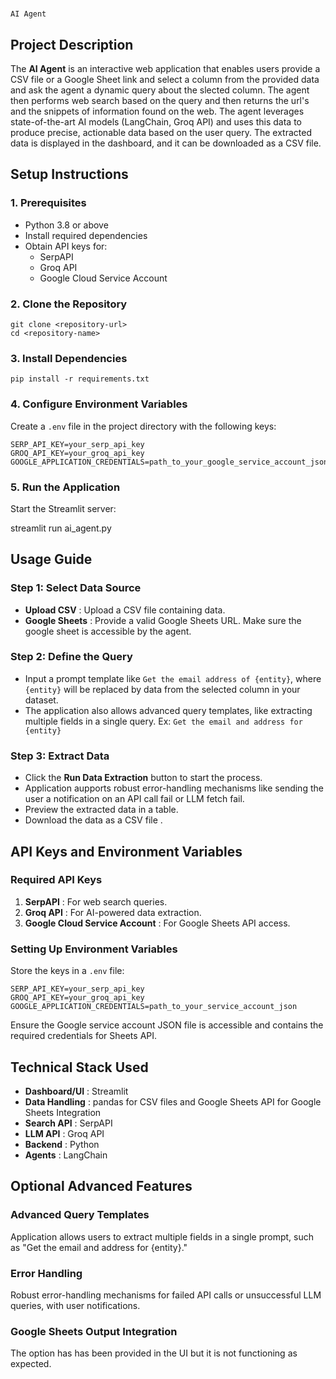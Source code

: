# 
    AI Agent

## Project Description

The **AI Agent** is an interactive web application that enables users provide a CSV file or a Google Sheet link and select a column from the provided data and ask the agent a dynamic query about the slected column. The agent then performs web search based on the query and then returns the url's and the snippets of information found on the web. The agent leverages state-of-the-art AI models (LangChain, Groq API) and uses this data to  produce precise, actionable data based on the user query. The extracted data is displayed in the dashboard, and it can be downloaded as a CSV file.

## Setup Instructions

### 1. Prerequisites

* Python 3.8 or above
* Install required dependencies
* Obtain API keys for:
  * SerpAPI
  * Groq API
  * Google Cloud Service Account

### 2. Clone the Repository

```
git clone <repository-url>
cd <repository-name>

```

### 3. Install Dependencies

```
pip install -r requirements.txt

```

### 4. Configure Environment Variables

Create a `.env` file in the project directory with the following keys:

```
SERP_API_KEY=your_serp_api_key
GROQ_API_KEY=your_groq_api_key
GOOGLE_APPLICATION_CREDENTIALS=path_to_your_google_service_account_json

```

### 5. Run the Application

Start the Streamlit server:

streamlit run ai_agent.py

## Usage Guide

### Step 1: Select Data Source

* **Upload CSV** : Upload a CSV file containing data.
* **Google Sheets** : Provide a valid Google Sheets URL. Make sure the google sheet is accessible by the agent.

### Step 2: Define the Query

* Input a prompt template like `Get the email address of {entity}`, where `{entity}` will be replaced by data from the selected column in your dataset.
* The application also allows advanced query templates, like extracting multiple fields in a single query. Ex: `Get the email and address for {entity}`

### Step 3: Extract Data

* Click the **Run Data Extraction** button to start the process.
* Application aupports robust error-handling mechanisms like sending the user a notification on an API call fail or LLM fetch fail.
* Preview the extracted data in a table.
* Download the data as a CSV file .

## API Keys and Environment Variables

### Required API Keys

1. **SerpAPI** : For web search queries.
2. **Groq API** : For AI-powered data extraction.
3. **Google Cloud Service Account** : For Google Sheets API access.

### Setting Up Environment Variables

Store the keys in a `.env` file:

```
SERP_API_KEY=your_serp_api_key
GROQ_API_KEY=your_groq_api_key
GOOGLE_APPLICATION_CREDENTIALS=path_to_your_service_account_json

```

Ensure the Google service account JSON file is accessible and contains the required credentials for Sheets API.

## Technical Stack Used

* **Dashboard/UI** : Streamlit
* **Data Handling** : pandas for CSV files and Google Sheets API for Google Sheets Integration
* **Search API** : SerpAPI
* **LLM API** : Groq API
* **Backend** : Python
* **Agents** : LangChain

## Optional Advanced Features

### Advanced Query Templates

Application allows users to extract multiple fields in a single prompt, such as "Get the email and address for {entity}."

### Error Handling

Robust error-handling mechanisms for failed API calls or unsuccessful LLM queries, with user notifications.

### Google Sheets Output Integration

The option has has been provided in the UI but it is not functioning as expected.
